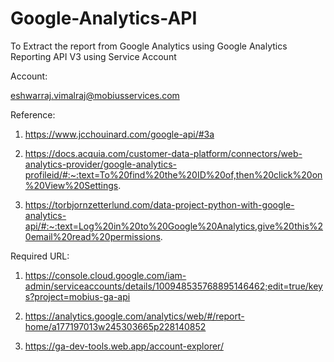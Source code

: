 # Google-Analytics-API
To Extract the report from Google Analytics using Google Analytics Reporting API V3 using Service Account


Account:

eshwarraj.vimalraj@mobiusservices.com

Reference:

1) https://www.jcchouinard.com/google-api/#3a

2) https://docs.acquia.com/customer-data-platform/connectors/web-analytics-provider/google-analytics-profileid/#:~:text=To%20find%20the%20ID%20of,then%20click%20on%20View%20Settings.

3) https://torbjornzetterlund.com/data-project-python-with-google-analytics-api/#:~:text=Log%20in%20to%20Google%20Analytics,give%20this%20email%20read%20permissions.

Required URL:

1) https://console.cloud.google.com/iam-admin/serviceaccounts/details/100948535768895146462;edit=true/keys?project=mobius-ga-api

2) https://analytics.google.com/analytics/web/#/report-home/a177197013w245303665p228140852

3) https://ga-dev-tools.web.app/account-explorer/
